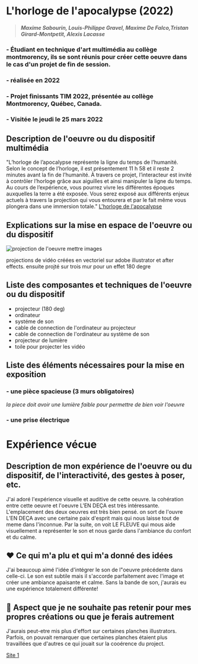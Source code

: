 # L'horloge de l'apocalypse (2022)
>#### *Maxime Sabourin, Louis-Philippe Gravel, Maxime De Falco,Tristan Girard-Montpetit, Alexis Lacasse* 

### - Étudiant en technique d'art multimédia au collège montmorency, ils se sont réunis pour créer cette oeuvre dans le cas d'un projet de fin de session.  


### - réalisée en 2022


### - Projet finissants TIM 2022, présentée au collège Montmorency, Québec, Canada.


### - Visitée le jeudi le 25 mars 2022


## Description de l'oeuvre ou du dispositif multimédia

"L’horloge de l’apocalypse représente la ligne du temps de l’humanité. Selon le concept de l’horloge, il est présentement 11 h 58 et il reste 2 minutes avant la fin de l’humanité. À travers ce projet, l’interacteur est invité à contrôler l’horloge grâce aux aiguilles et ainsi manipuler la ligne du temps. Au cours de l’expérience, vous pourrez vivre les différentes époques auxquelles la terre a été exposée. Vous serez exposé aux différents enjeux actuels à travers la projection qui vous entourera et par le fait même vous plongera dans une immersion totale." [L'horloge de l'apocalypse](https://tim-montmorency.com/2022/projets/L-horloge-de-l-apocalypse/docs/web/index.html)



## Explications sur la mise en espace de l'oeuvre ou du dispositif 
![projection de l'oeuvre](media/projection.jpg)
mettre images

projections de vidéo créées en vectoriel sur adobe illustrator et after effects. ensuite projté sur trois mur pour un effet 180 degre


## Liste des composantes et techniques de l'oeuvre ou du dispositif 

- projecteur (180 deg)
- ordinateur
- systéme de son
- cable de connection de l'ordinateur au projecteur 
- cable de connection de l'ordinateur au système de son
- projecteur de lumière
- toile pour projecter les vidéo



## Liste des éléments nécessaires pour la mise en exposition


### - une pièce spacieuse (3 murs obligatoires)

 *la piece doit avoir une lumière faible pour permettre de bien voir l'oeuvre*

### - une prise électrique

# Expérience vécue

## Description de mon expérience de l'oeuvre ou du dispositif, de l'interactivité, des gestes à poser, etc.
J'ai adoré l'expérience visuelle et auditive de cette oeuvre. la cohération entre cette oeuvre et l'oeuvre L’EN DEÇA est très intéressante. L'emplacement des deux oeuvres est très bien pensé. on sort de l'ouvre L’EN DEÇA avec une certaine paix d'esprit mais qui nous laisse tout de meme dans l'inconnue. Par la suite, on voit LE FLEUVE qui mous aide visuellement a représenter le son et nous garde dans l'ambiance du confort et du calme.

## ❤️ Ce qui m'a plu et qui m'a donné des idées 

J'ai beaucoup aimé l'idée d'intégrer le son de l"oeuvre précédente dans celle-ci. Le son est subtile mais il s'accorde parfaitement avec l'image et créer une ambiance apaisante et calme. Sans la bande de son, j'aurais eu une expérience totalement différente!

## 🤔 Aspect que je ne souhaite pas retenir pour mes propres créations ou que je ferais autrement

J'aurais peut-etre mis plus d'effort sur certaines planches illustrators. Parfois, on pouvait remarquer que certaines planches étaient plus travaillées que d'autres ce qui jouait sur la cooérence du project.


[Site 1](https://tim-montmorency.com/2022/projets/L-horloge-de-l-apocalypse/docs/web/index.html)

